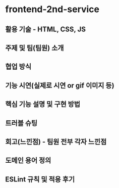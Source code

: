 # frontend-2nd-service

## 활용 기술 - HTML, CSS, JS

## 주제 및 팀(팀원) 소개
## 협업 방식
## 기능 시연(실제로 시연 or gif 이미지 등)
## 핵심 기능 설명 및 구현 방법
## 트러블 슈팅
## 회고(느낀점) - 팀원 전부 각자 느낀점

## 도메인 용어 정의
## ESLint 규칙 및 적용 후기
